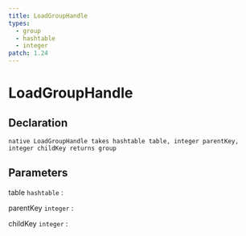 ```yaml
---
title: LoadGroupHandle
types:
  - group
  - hashtable
  - integer
patch: 1.24
---
```


# LoadGroupHandle

## Declaration

```jass
native LoadGroupHandle takes hashtable table, integer parentKey, integer childKey returns group
```

## Parameters
table `hashtable`
: 

parentKey `integer`
: 

childKey `integer`
: 
